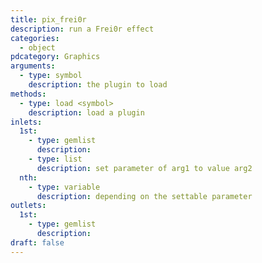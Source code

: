 ```yaml
---
title: pix_frei0r
description: run a Frei0r effect
categories:
  - object
pdcategory: Graphics
arguments:
  - type: symbol
    description: the plugin to load
methods:
  - type: load <symbol>
    description: load a plugin
inlets:
  1st:
    - type: gemlist
      description:
    - type: list
      description: set parameter of arg1 to value arg2
  nth:
    - type: variable
      description: depending on the settable parameter
outlets:
  1st:
    - type: gemlist
      description:
draft: false
---
```

